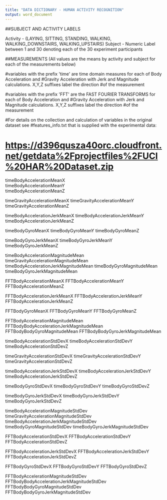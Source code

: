 ```yaml
---
title: "DATA DICTIONARY - HUMAN ACTIVITY RECOGNITION"
output: word_document
---
```


##SUBJECT AND ACTIVITY LABELS

Activity - (LAYING, SITTING, STANDING, WALKING, WALKING_DOWNSTAIRS, WALKING_UPSTAIRS)
Subject - Numeric Label between 1 and 30 denoting each of the 30 experiment participants


##MEASUREMENTS (All values are the means by activity and subject for each of the measurements below)

#variables with the prefix 'time' are time domain measures for each of Body Acceleration and 
#Gravity Acceleration with Jerk and Magnitude calculations. X,Y,Z suffixes label the direction 
#of the measurement

#variables with the prefix 'FFT' are the FAST FOURIER TRANSFORMS for each of Body Acceleration and 
#Gravity Acceleration with Jerk and Magnitude calculations. X,Y,Z suffixes label the direction 
#of the measurement

#For details on the collection and calculation of variables in the original dataset see
#features_info.txt that is supplied with the experimental data:

# https://d396qusza40orc.cloudfront.net/getdata%2Fprojectfiles%2FUCI%20HAR%20Dataset.zip 


timeBodyAccelerationMeanX  
timeBodyAccelerationMeanY  
timeBodyAccelerationMeanZ  

timeGravityAccelerationMeanX 
timeGravityAccelerationMeanY 
timeGravityAccelerationMeanZ 

timeBodyAccelerationJerkMeanX 
timeBodyAccelerationJerkMeanY
timeBodyAccelerationJerkMeanZ

timeBodyGyroMeanX
timeBodyGyroMeanY
timeBodyGyroMeanZ

timeBodyGyroJerkMeanX
timeBodyGyroJerkMeanY
timeBodyGyroJerkMeanZ

timeBodyAccelerationMagnitudeMean
timeGravityAccelerationMagnitudeMean
timeBodyAccelerationJerkMagnitudeMean
timeBodyGyroMagnitudeMean
timeBodyGyroJerkMagnitudeMean

FFTBodyAccelerationMeanX
FFTBodyAccelerationMeanY
FFTBodyAccelerationMeanZ

FFTBodyAccelerationJerkMeanX
FFTBodyAccelerationJerkMeanY
FFTBodyAccelerationJerkMeanZ

FFTBodyGyroMeanX
FFTBodyGyroMeanY
FFTBodyGyroMeanZ

FFTBodyAccelerationMagnitudeMean
FFTBodyBodyAccelerationJerkMagnitudeMean
FFTBodyBodyGyroMagnitudeMean
FFTBodyBodyGyroJerkMagnitudeMean

timeBodyAccelerationStdDevX
timeBodyAccelerationStdDevY
timeBodyAccelerationStdDevZ

timeGravityAccelerationStdDevX
timeGravityAccelerationStdDevY
timeGravityAccelerationStdDevZ

timeBodyAccelerationJerkStdDevX
timeBodyAccelerationJerkStdDevY
timeBodyAccelerationJerkStdDevZ

timeBodyGyroStdDevX
timeBodyGyroStdDevY
timeBodyGyroStdDevZ

timeBodyGyroJerkStdDevX
timeBodyGyroJerkStdDevY
timeBodyGyroJerkStdDevZ

timeBodyAccelerationMagnitudeStdDev
timeGravityAccelerationMagnitudeStdDev
timeBodyAccelerationJerkMagnitudeStdDev
timeBodyGyroMagnitudeStdDev
timeBodyGyroJerkMagnitudeStdDev

FFTBodyAccelerationStdDevX
FFTBodyAccelerationStdDevY
FFTBodyAccelerationStdDevZ

FFTBodyAccelerationJerkStdDevX
FFTBodyAccelerationJerkStdDevY
FFTBodyAccelerationJerkStdDevZ

FFTBodyGyroStdDevX
FFTBodyGyroStdDevY
FFTBodyGyroStdDevZ

FFTBodyAccelerationMagnitudeStdDev
FFTBodyBodyAccelerationJerkMagnitudeStdDev
FFTBodyBodyGyroMagnitudeStdDev
FFTBodyBodyGyroJerkMagnitudeStdDev

